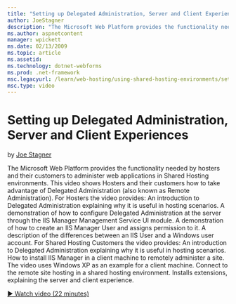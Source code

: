 ```yaml
---
title: "Setting up Delegated Administration, Server and Client Experiences | Microsoft Docs"
author: JoeStagner
description: "The Microsoft Web Platform provides the functionality needed by hosters and their customers to administer web applications in Shared Hosting environments. Th..."
ms.author: aspnetcontent
manager: wpickett
ms.date: 02/13/2009
ms.topic: article
ms.assetid: 
ms.technology: dotnet-webforms
ms.prod: .net-framework
msc.legacyurl: /learn/web-hosting/using-shared-hosting-environments/setting-up-delegated-administration-server-and-client-experiences
msc.type: video
---
```

Setting up Delegated Administration, Server and Client Experiences
====================
by [Joe Stagner](https://github.com/JoeStagner)

The Microsoft Web Platform provides the functionality needed by hosters and their customers to administer web applications in Shared Hosting environments. This video shows Hosters and their customers how to take advantage of Delegated Administration (also known as Remote Administration). For Hosters the video provides: An introduction to Delegated Administration explaining why it is useful in hosting scenarios. A demonstration of how to configure Delegated Administration at the server through the IIS Manager Management Service UI module. A demonstration of how to create an IIS Manager User and assigns permission to it. A description of the differences between an IIS User and a Windows user account. For Shared Hosting Customers the video provides: An introduction to Delegated Administration explaining why it is useful in hosting scenarios. How to install IIS Manager in a client machine to remotely administer a site. The video uses Windows XP as an example for a client machine. Connect to the remote site hosting in a shared hosting environment. Installs extensions, explaining the server and client experience.

[&#9654; Watch video (22 minutes)](https://channel9.msdn.com/Blogs/IIS-NET-Site-Videos/setting-up-delegated-administration-server-and-client-experiences)
